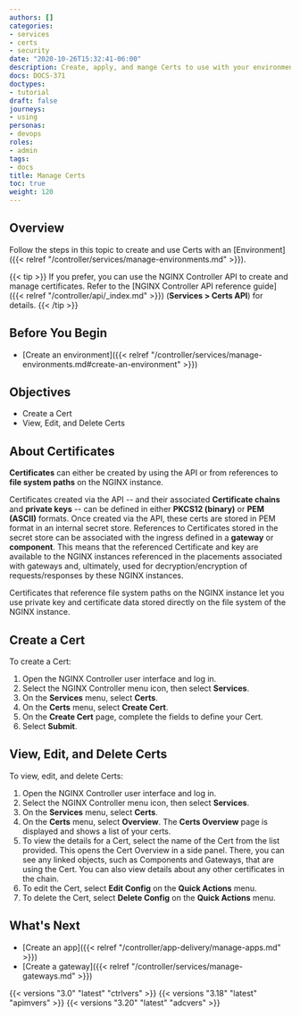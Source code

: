 ```yaml
---
authors: []
categories:
- services
- certs
- security
date: "2020-10-26T15:32:41-06:00"
description: Create, apply, and mange Certs to use with your environments.
docs: DOCS-371
doctypes:
- tutorial
draft: false
journeys:
- using
personas:
- devops
roles:
- admin
tags:
- docs
title: Manage Certs
toc: true
weight: 120
---
```


## Overview

Follow the steps in this topic to create and use Certs with an [Environment]({{< relref "/controller/services/manage-environments.md" >}}).

{{< tip >}}
If you prefer, you can use the NGINX Controller API to create and manage certificates. Refer to the [NGINX Controller API reference guide]({{< relref "/controller/api/_index.md" >}}) (**Services > Certs API**) for details.
{{< /tip >}}

## Before You Begin

* [Create an environment]({{< relref "/controller/services/manage-environments.md#create-an-environment" >}})

## Objectives

* Create a Cert
* View, Edit, and Delete Certs

## About Certificates

**Certificates** can either be created by using the API or from references to **file system paths** on the NGINX instance.

Certificates created via the API -- and their associated **Certificate chains** and **private keys** -- can be defined in either **PKCS12 (binary)** or **PEM (ASCII)** formats. Once created via the API, these certs are stored in PEM format in an internal secret store. References to Certificates stored in the secret store can be associated with the ingress defined in a **gateway** or **component**. This means that the referenced Certificate and key are available to the NGINX instances referenced in the placements associated with gateways and, ultimately, used for decryption/encryption of requests/responses by these NGINX instances.

Certificates that reference file system paths on the NGINX instance let you use private key and certificate data stored directly on the file system of the NGINX instance.

## Create a Cert

To create a Cert:

1. Open the NGINX Controller user interface and log in.
2. Select the NGINX Controller menu icon, then select **Services**.
3. On the **Services** menu, select **Certs**.
4. On the **Certs** menu, select **Create Cert**.
5. On the **Create Cert** page, complete the fields to define your Cert.
6. Select **Submit**.

## View, Edit, and Delete Certs

To view, edit, and delete Certs:

1. Open the NGINX Controller user interface and log in.
2. Select the NGINX Controller menu icon, then select **Services**.
3. On the **Services** menu, select **Certs**.
4. On the **Certs** menu, select **Overview**. The **Certs Overview** page is displayed and shows a list of your certs.
5. To view the details for a Cert, select the name of the Cert from the list provided. This opens the Cert Overview in a side panel. There, you can see any linked objects, such as Components and Gateways, that are using the Cert. You can also view details about any other certificates in the chain.
6. To edit the Cert, select **Edit Config** on the **Quick Actions** menu.
7. To delete the Cert, select **Delete Config** on the **Quick Actions** menu.

## What's Next

* [Create an app]({{< relref "/controller/app-delivery/manage-apps.md" >}})
* [Create a gateway]({{< relref "/controller/services/manage-gateways.md" >}})

{{< versions "3.0" "latest" "ctrlvers" >}}
{{< versions "3.18" "latest" "apimvers" >}}
{{< versions "3.20" "latest" "adcvers" >}}
